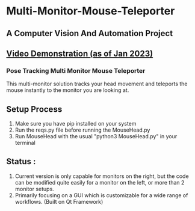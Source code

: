 # Multi-Monitor-Mouse-Teleporter
## A Computer Vision And Automation Project
## [Video Demonstration (as of Jan 2023)](https://youtu.be/v7R50AntujU)
### Pose Tracking Multi Monitor Mouse Teleporter
This multi-monitor solution tracks your head movement and teleports the mouse instantly to the monitor you are looking at.

## Setup Process
1) Make sure you have pip installed on your system
2) Run the reqs.py file before running the MouseHead.py
3) Run MouseHead with the usual "python3 MouseHead.py" in your terminal

## Status :
1) Current version is only capable for monitors on the right, but the code can be modified quite easily for a monitor on the left, or more than 2 monitor setups.
2) Primarily focusing on a GUI which is customizable for a wide range of workflows. (Built on Qt Framework)
